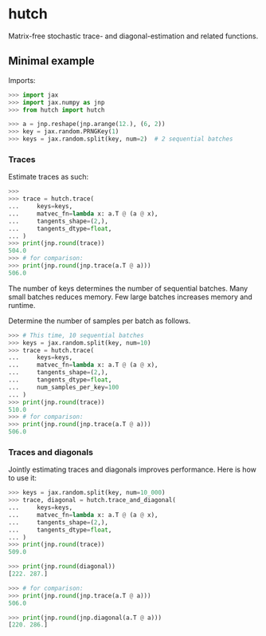 # hutch
Matrix-free stochastic trace- and diagonal-estimation and related functions.


## Minimal example

Imports:
```python
>>> import jax
>>> import jax.numpy as jnp
>>> from hutch import hutch

>>> a = jnp.reshape(jnp.arange(12.), (6, 2))
>>> key = jax.random.PRNGKey(1)
>>> keys = jax.random.split(key, num=2)  # 2 sequential batches

```

### Traces

Estimate traces as such:
```python
>>> 
>>> trace = hutch.trace(
...     keys=keys,
...     matvec_fn=lambda x: a.T @ (a @ x), 
...     tangents_shape=(2,), 
...     tangents_dtype=float, 
... )
>>> print(jnp.round(trace))
504.0
>>> # for comparison:
>>> print(jnp.round(jnp.trace(a.T @ a)))
506.0

```
The number of keys determines the number of sequential batches.
Many small batches reduces memory.
Few large batches increases memory and runtime.

Determine the number of samples per batch as follows.

```python
>>> # This time, 10 sequential batches
>>> keys = jax.random.split(key, num=10)  
>>> trace = hutch.trace(
...     keys=keys,
...     matvec_fn=lambda x: a.T @ (a @ x), 
...     tangents_shape=(2,), 
...     tangents_dtype=float, 
...     num_samples_per_key=100
... )
>>> print(jnp.round(trace))
510.0
>>> # for comparison:
>>> print(jnp.round(jnp.trace(a.T @ a)))
506.0

```

### Traces and diagonals

Jointly estimating traces and diagonals improves performance.
Here is how to use it:

```python
>>> keys = jax.random.split(key, num=10_000)  
>>> trace, diagonal = hutch.trace_and_diagonal(
...     keys=keys,
...     matvec_fn=lambda x: a.T @ (a @ x), 
...     tangents_shape=(2,), 
...     tangents_dtype=float, 
... )
>>> print(jnp.round(trace))
509.0

>>> print(jnp.round(diagonal))
[222. 287.]

>>> # for comparison:
>>> print(jnp.round(jnp.trace(a.T @ a)))
506.0

>>> print(jnp.round(jnp.diagonal(a.T @ a)))
[220. 286.]


```
